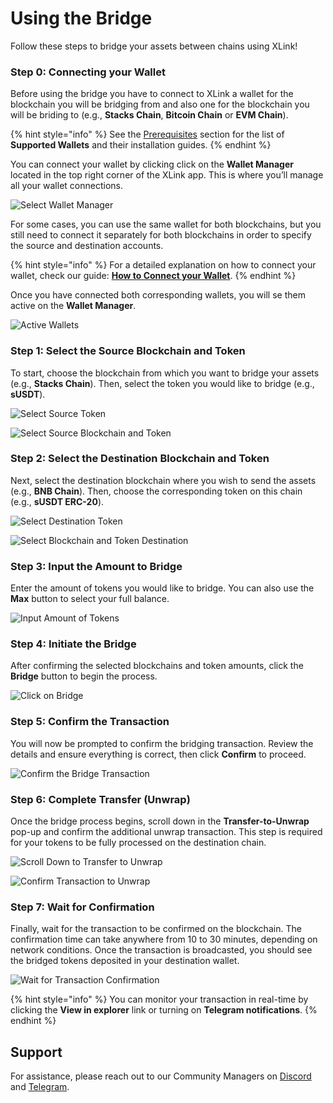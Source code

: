 # Using the Bridge

Follow these steps to bridge your assets between chains using XLink!

### Step 0: Connecting your Wallet

Before using the bridge you have to connect to XLink a wallet for the blockchain you will be bridging from and also one for the blockchain you will be briding to (e.g., **Stacks Chain**, **Bitcoin Chain** or **EVM Chain**).

{% hint style="info" %}
See the [Prerequisites](./prerequisites.md) section for the list of **Supported Wallets** and their installation guides.
{% endhint %}

You can connect your wallet by clicking click on the **Wallet Manager** located in the top right corner of the XLink app. This is where you’ll manage all your wallet connections.

![Select Wallet Manager](../.gitbook/assets/connecting-your-wallet/0-select-wallet-manager.png)

For some cases, you can use the same wallet for both blockchains, but you still need to connect it separately for both blockchains in order to specify the source and destination accounts.

{% hint style="info" %}
For a detailed explanation on how to connect your wallet, check our guide: [**How to Connect your Wallet**](./guides/how-to-connect-your-wallet).
{% endhint %}

Once you have connected both corresponding wallets, you will se them active on the **Wallet Manager**.

![Active Wallets](../.gitbook/assets/using-the-bridge/3-00-active-wallets.png)

### Step 1: Select the Source Blockchain and Token

To start, choose the blockchain from which you want to bridge your assets (e.g., **Stacks Chain**). Then, select the token you would like to bridge (e.g., **sUSDT**).

![Select Source Token](../.gitbook/assets/using-the-bridge/3-0-select-token-from.png)

![Select Source Blockchain and Token](../.gitbook/assets/using-the-bridge/3-1-select-blockchain-and-token-from.png)

### Step 2: Select the Destination Blockchain and Token

Next, select the destination blockchain where you wish to send the assets (e.g., **BNB Chain**). Then, choose the corresponding token on this chain (e.g., **sUSDT ERC-20**).

![Select Destination Token](../.gitbook/assets/using-the-bridge/3-2-select-token-to.png)

![Select Blockchain and Token Destination](../.gitbook/assets/using-the-bridge/3-3-select-blockchain-and-token-to.png)

### Step 3: Input the Amount to Bridge

Enter the amount of tokens you would like to bridge. You can also use the **Max** button to select your full balance.

![Input Amount of Tokens](../.gitbook/assets/using-the-bridge/3-4-input-amount-of-tokens-to-bridge.png)

### Step 4: Initiate the Bridge

After confirming the selected blockchains and token amounts, click the **Bridge** button to begin the process.

![Click on Bridge](../.gitbook/assets/using-the-bridge/3-5-click-on-bridge.png)

### Step 5: Confirm the Transaction

You will now be prompted to confirm the bridging transaction. Review the details and ensure everything is correct, then click **Confirm** to proceed.

![Confirm the Bridge Transaction](../.gitbook/assets/using-the-bridge/3-6-confirm-the-bridge.png)

### Step 6: Complete Transfer (Unwrap)

Once the bridge process begins, scroll down in the **Transfer-to-Unwrap** pop-up and confirm the additional unwrap transaction. This step is required for your tokens to be fully processed on the destination chain.

![Scroll Down to Transfer to Unwrap](../.gitbook/assets/using-the-bridge/3-7-scroll-down-transfer-to-unwrap.png)

![Confirm Transaction to Unwrap](../.gitbook/assets/using-the-bridge/3-8-confirm-transaction-to-unwrap.png)

### Step 7: Wait for Confirmation

Finally, wait for the transaction to be confirmed on the blockchain. The confirmation time can take anywhere from 10 to 30 minutes, depending on network conditions. Once the transaction is broadcasted, you should see the bridged tokens deposited in your destination wallet.

![Wait for Transaction Confirmation](../.gitbook/assets/using-the-bridge/3-9-done-wait-for-transaction.png)

{% hint style="info" %}
You can monitor your transaction in real-time by clicking the **View in explorer** link or turning on **Telegram notifications**.
{% endhint %}

## Support

For assistance, please reach out to our Community Managers on [Discord](https://discord.com/invite/xlink) and [Telegram](https://x.com/XLinkbtc).
